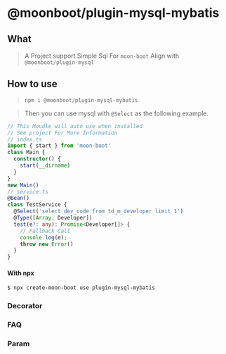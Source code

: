 # @moonboot/plugin-mysql-mybatis

## What

> A Project support Simple Sql For `moon-boot` Align with `@moonboot/plugin-mysql`

## How to use

> `npm i @moonboot/plugin-mysql-mybatis`

> Then you can use mysql with `@Select` as the following example.

```ts
// This Moudle will auto use when installed
// See project For More Information
// index.ts
import { start } from 'moon-boot'
class Main {
  constructor() {
    start(__dirname)
  }
}
new Main()
// service.ts
@Bean()
class TestService {
  @Select('select dev_code from td_m_developer limit 1')
  @Type([Array, Developer])
  test(e?: any): Promise<Developer[]> {
    // Fallback Call
    console.log(e);
    throw new Error()
  }
}
```

#### With npx
```bash
$ npx create-moon-boot use plugin-mysql-mybatis
```

### Decorator

### FAQ

### Param

